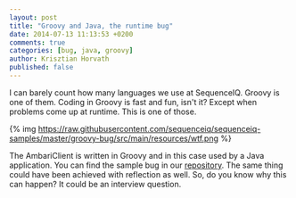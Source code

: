 ```yaml
---
layout: post
title: "Groovy and Java, the runtime bug"
date: 2014-07-13 11:13:53 +0200
comments: true
categories: [bug, java, groovy]
author: Krisztian Horvath
published: false
---
```


I can barely count how many languages we use at SequenceIQ. Groovy is one of them.
Coding in Groovy is fast and fun, isn't it? Except when problems come up at runtime. This is one of those.  

{% img https://raw.githubusercontent.com/sequenceiq/sequenceiq-samples/master/groovy-bug/src/main/resources/wtf.png %}

<!-- more -->

The AmbariClient is written in Groovy and in this case used by a Java application. You can find the sample bug in our
[repository](https://github.com/sequenceiq/sequenceiq-samples/tree/master/groovy-bug). The same thing could have been achieved with
reflection as well. So, do you know why this can happen? It could be an interview question.
